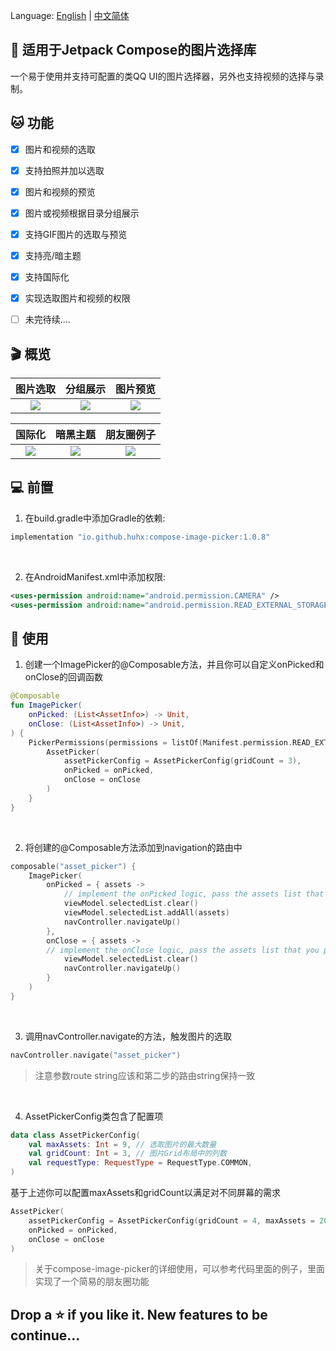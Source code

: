 Language: [English](README.md) | [中文简体](README_ZH.md)

## 📸&nbsp;适用于Jetpack Compose的图片选择库

一个易于使用并支持可配置的类QQ UI的图片选择器，另外也支持视频的选择与录制。


## 🐱&nbsp;功能
- [x] 图片和视频的选取
- [x] 支持拍照并加以选取
- [x] 图片和视频的预览
- [x] 图片或视频根据目录分组展示
- [x] 支持GIF图片的选取与预览
- [x] 支持亮/暗主题
- [x] 支持国际化
- [x] 实现选取图片和视频的权限
- [ ] 未完待续....


## 🎬&nbsp;概览

图片选取    |         分组展示      |       图片预览        |
:-------------------------:|:-------------------------:|:-------------------------:
![](https://user-images.githubusercontent.com/15972372/181038075-b268f17b-9799-4a87-9dec-bbd865fe516e.gif)  |  ![](https://user-images.githubusercontent.com/15972372/181038392-d1bf6886-4bba-4a8c-bb14-ea454a0d52ba.gif)  |  ![](https://user-images.githubusercontent.com/15972372/181038444-e54fe454-d158-4b2c-ad7a-95d2e8bfe9a7.gif)

国际化   |         暗黑主题     |        朋友圈例子       |
:-------------------------:|:-------------------------:|:-------------------------:
![](https://user-images.githubusercontent.com/15972372/182802765-0e091698-2994-49e6-8a57-1367fb39ef45.gif)  |  ![](https://user-images.githubusercontent.com/15972372/182802666-a82ef410-2a52-4f7d-854f-425e06e1896a.gif)  |  ![](https://user-images.githubusercontent.com/15972372/182802821-a6c0c2d9-f997-4e89-9e6f-64b9297ec92b.gif)


## 💻&nbsp;前置

1. 在build.gradle中添加Gradle的依赖:
```groovy
implementation "io.github.huhx:compose-image-picker:1.0.8"
```

<br>

2. 在AndroidManifest.xml中添加权限:
```xml
<uses-permission android:name="android.permission.CAMERA" />
<uses-permission android:name="android.permission.READ_EXTERNAL_STORAGE" />
```


## 🎨&nbsp;使用

1. 创建一个ImagePicker的@Composable方法，并且你可以自定义onPicked和onClose的回调函数
```kotlin
@Composable
fun ImagePicker(
    onPicked: (List<AssetInfo>) -> Unit,
    onClose: (List<AssetInfo>) -> Unit,
) {
    PickerPermissions(permissions = listOf(Manifest.permission.READ_EXTERNAL_STORAGE, Manifest.permission.CAMERA)) {
        AssetPicker(
            assetPickerConfig = AssetPickerConfig(gridCount = 3),
            onPicked = onPicked,
            onClose = onClose
        )
    }
}
```
<br>

2. 将创建的@Composable方法添加到navigation的路由中
```kotlin
composable("asset_picker") {
    ImagePicker(
        onPicked = { assets -> 
            // implement the onPicked logic, pass the assets list that you picked
            viewModel.selectedList.clear()
            viewModel.selectedList.addAll(assets)
            navController.navigateUp()
        },
        onClose = { assets ->
        // implement the onClose logic, pass the assets list that you picked
            viewModel.selectedList.clear()
            navController.navigateUp()
        }
    )
}
```
<br>

3. 调用navController.navigate的方法，触发图片的选取
```kotlin
navController.navigate("asset_picker") 
```
> 注意参数route string应该和第二步的路由string保持一致

<br>

4. AssetPickerConfig类包含了配置项
```kotlin
data class AssetPickerConfig(
    val maxAssets: Int = 9, // 选取图片的最大数量
    val gridCount: Int = 3, // 图片Grid布局中的列数
    val requestType: RequestType = RequestType.COMMON,
)
```
基于上述你可以配置maxAssets和gridCount以满足对不同屏幕的需求
```kotlin
AssetPicker(
    assetPickerConfig = AssetPickerConfig(gridCount = 4, maxAssets = 20),
    onPicked = onPicked,
    onClose = onClose
)
```
> 关于compose-image-picker的详细使用，可以参考代码里面的例子，里面实现了一个简易的朋友圈功能

## Drop a ⭐ if you like it. New features to be continue...


